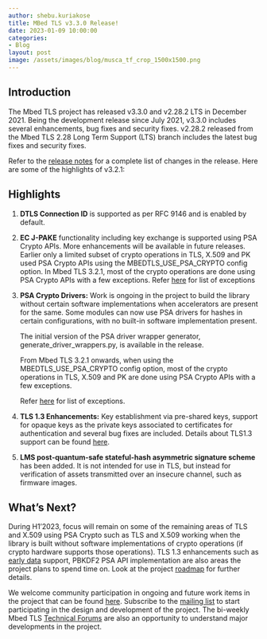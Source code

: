 ```yaml
---
author: shebu.kuriakose
title: MBed TLS v3.3.0 Release! 
date: 2023-01-09 10:00:00
categories:
- Blog
layout: post
image: /assets/images/blog/musca_tf_crop_1500x1500.png
---
```


Introduction
------------

The Mbed TLS project has released v3.3.0 and v2.28.2 LTS in December 2021. Being the development release since July 2021, v3.3.0 includes several enhancements, bug fixes and security fixes. v2.28.2 released from the Mbed TLS 2.28 Long Term Support (LTS) branch includes the latest bug fixes and security fixes.

Refer to the [release notes](https://github.com/Mbed-TLS/mbedtls/releases/tag/v3.3.0) for a complete list of changes in the release. Here are some of the highlights of v3.2.1:

Highlights 
----------

1. **DTLS Connection ID** is supported as per RFC 9146 and is enabled by default. 

2. **EC J-PAKE** functionality including key exchange is supported using PSA Crypto APIs. More enhancements will be available in future releases.     Earlier only a limited subset of crypto operations in TLS, X.509 and PK used PSA Crypto APIs using the MBEDTLS_USE_PSA_CRYPTO config option. In Mbed TLS 3.2.1, most of the crypto operations are done using PSA Crypto APIs with a few exceptions. Refer [here](https://github.com/Mbed-TLS/mbedtls/blob/development/docs/use-psa-crypto.md) for list of exceptions

3. **PSA Crypto Drivers:** Work is ongoing in the project to build the library without certain software implementations when accelerators are present for the same. Some modules can now use PSA drivers for hashes in certain configurations, with no built-in software implementation present.
    
    The initial version of the PSA driver wrapper generator, generate_driver_wrappers.py, is available in the release.
    
    From Mbed TLS 3.2.1 onwards, when using the MBEDTLS_USE_PSA_CRYPTO config option, most of the crypto operations in TLS, X.509 and PK are done using PSA Crypto APIs with a few exceptions. 
    
    Refer [here](https://github.com/Mbed-TLS/mbedtls/blob/development/docs/use-psa-crypto.md) for list of exceptions.

4. **TLS 1.3 Enhancements:** Key establishment via pre-shared keys, support for opaque keys as the private keys associated to certificates for authentication and several bug fixes are included. Details about TLS1.3 support can be found [here](https://github.com/Mbed-TLS/mbedtls/blob/development/docs/architecture/tls13-support.md).

5. **LMS post-quantum-safe stateful-hash asymmetric signature scheme** has been added. It is not intended for use in TLS, but instead for verification of assets transmitted over an insecure channel, such as firmware images.

What’s Next?
-----------
During H1’2023, focus will remain on some of the remaining areas of TLS and X.509 using PSA Crypto such as TLS and X.509 working when the library is built without software implementations of crypto operations (if crypto hardware supports those operations). TLS 1.3 enhancements such as [early data](https://github.com/orgs/Mbed-TLS/projects/1) support, PBKDF2 PSA API implementation are also areas the project plans to spend time on. Look at the project [roadmap](https://mbed-tls.readthedocs.io/en/latest/roadmap/) for further details.

We welcome community participation in ongoing and future work items in the project that can be found [here](https://github.com/orgs/Mbed-TLS/projects/1). Subscribe to the [mailing list](https://lists.trustedfirmware.org/mailman3/lists/mbed-tls.lists.trustedfirmware.org/) to start participating in the design and development of the project. The bi-weekly Mbed TLS [Technical Forums](https://www.trustedfirmware.org/meetings/mbed-tls-technical-forum/) are also an opportunity to understand major developments in the project.
